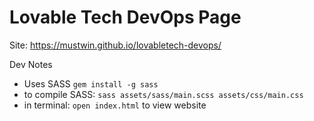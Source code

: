 # Lovable Tech DevOps Page

Site: https://mustwin.github.io/lovabletech-devops/

Dev Notes

- Uses SASS `gem install -g sass`
- to compile SASS: `sass assets/sass/main.scss assets/css/main.css`
- in terminal: `open index.html` to view website

